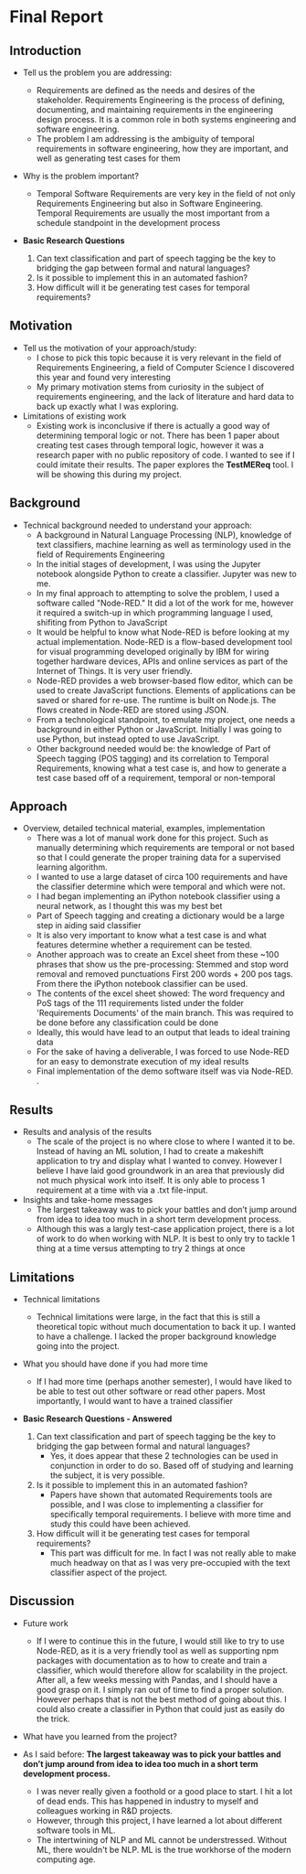 # Final Report

## Introduction 
* Tell us the problem you are addressing:
	* Requirements are defined as the needs and desires of the stakeholder. Requirements Engineering is the process of defining, documenting, and maintaining requirements in the engineering design process. It is a common role in both systems engineering and software engineering.
	* The problem I am addressing is the ambiguity of temporal requirements in software engineering, how they are important, and well as generating test cases for them
* Why is the problem important?
	* Temporal Software Requirements are very key in the field of not only Requirements Engineering but also in Software Engineering. Temporal Requirements are usually the most important from a schedule standpoint in the development process

* __Basic Research Questions__
	1. Can text classification and part of speech tagging be the key to bridging the gap between formal and natural languages?
	2. Is it possible to implement this in an automated fashion?
	3. How difficult will it be generating test cases for temporal requirements?

## Motivation 
* Tell us the motivation of your approach/study:
	* I chose to pick this topic because it is very relevant in the field of Requirements Engineering, a field of Computer Science I discovered this year and found very interesting
	* My primary motivation stems from curiosity in the subject of requirements engineering, and the lack of literature and hard data to back up exactly what I was exploring.
* Limitations of existing work
	* Existing work is inconclusive if there is actually a good way of determining temporal logic or not. There has been 1 paper about creating test cases through temporal logic, however it was a research paper with no public repository of code. I wanted to see if I could imitate their results. The paper explores the __TestMEReq__ tool. I will be showing this during my project.
	
## Background  
* Technical background needed to understand your approach:
	* A background in Natural Language Processing (NLP), knowledge of text classifiers, machine learning as well as terminology used in the field of Requirements Engineering
	* In the initial stages of development, I was using the Jupyter notebook alongside Python to create a classifier. Jupyter was new to me.
	* In my final approach to attempting to solve the problem, I used a software called "Node-RED." It did a lot of the work for me, however it required a switch-up in which programming language I used, shifiting from Python to JavaScript
	* It would be helpful to know what Node-RED is before looking at my actual implementation. Node-RED is a flow-based development tool for visual programming developed originally by IBM for wiring together hardware devices, APIs and online services as part of the Internet of Things. It is very user friendly.
	* Node-RED provides a web browser-based flow editor, which can be used to create JavaScript functions. Elements of applications can be saved or shared for re-use. The runtime is built on Node.js. The flows created in Node-RED are stored using JSON.
	* From a technological standpoint, to emulate my project, one needs a background in either Python or JavaScript. Initially I was going to use Python, but instead opted to use JavaScript.
	* Other background needed would be: the knowledge of Part of Speech tagging (POS tagging) and its correlation to Temporal Requirements, knowing what a test case is, and how to generate a test case based off of a requirement, temporal or non-temporal
	
## Approach 
* Overview, detailed technical material, examples, implementation
	* There was a lot of manual work done for this project. Such as manually determining which requirements are temporal or not based so that I could generate the proper training data for a supervised learning algorithm.
	* I wanted to use a large dataset of circa 100 requirements and have the classifier determine which were temporal and which were not.
	* I had began implementing an iPython notebook classifier using a neural network, as I thought this was my best bet
	* Part of Speech tagging and creating a dictionary would be a large step in aiding said classifier
	* It is also very important to know what a test case is and what features determine whether a requirement can be tested.
	* Another approach was to create an Excel sheet from these ~100 phrases that show us the pre-processing: Stemmed and stop word removal and removed punctuations First 200 words + 200 pos tags. From there the iPython notebook classifier can be used.
	* The contents of the excel sheet showed: The word frequency and PoS tags of the 111 requirements listed under the folder 'Requirements Documents' of the main branch. This was required to be done before any classification could be done
	* Ideally, this would have lead to an output that leads to ideal training data
	* For the sake of having a deliverable, I was forced to use Node-RED for an easy to demonstrate execution of my ideal results
	* Final implementation of the demo software itself was via Node-RED.
.
## Results
* Results and analysis of the results
	* The scale of the project is no where close to where I wanted it to be. Instead of having an ML solution, I had to create a makeshift application to try and display what I wanted to convey. However I believe I have laid good groundwork in an area that previously did not much physical work into itself. It is only able to process 1 requirement at a time with via a .txt file-input.
* Insights and take-home messages
	* The largest takeaway was to pick your battles and don’t jump around from idea to idea too much in a short term development process.
	* Although this was a largly test-case application project, there is a lot of work to do when working with NLP. It is best to only try to tackle 1 thing at a time versus attempting to try 2 things at once
	
## Limitations 
* Technical limitations 
	* Technical limitations were large, in the fact that this is still a theoretical topic without much documentation to back it up. I wanted to have a challenge. I lacked the proper background knowledge going into the project.
* What you should have done if you had more time
	* If I had more time (perhaps another semester), I would have liked to be able to test out other software or read other papers. Most importantly, I would want to have a trained classifier

* __Basic Research Questions - Answered__
	1. Can text classification and part of speech tagging be the key to bridging the gap between formal and natural languages?
		* Yes, it does appear that these 2 technologies can be used in conjunction in order to do so. Based off of studying and learning the subject, it is very possible.
	2. Is it possible to implement this in an automated fashion?
		* Papers have shown that automated Requirements tools are possible, and I was close to implementing a classifier for specifically temporal requirements. I believe with more time and study this could have been achieved.
	3. How difficult will it be generating test cases for temporal requirements?
		* This part was difficult for me. In fact I was not really able to make much headway on that as I was very pre-occupied with the text classifier aspect of the project.
	
## Discussion 
* Future work
	* If I were to continue this in the future, I would still like to try to use Node-RED, as it is a very friendly tool as well as supporting npm packages with documentation as to how to create and train a classifier, which would therefore allow for scalability in the project. After all, a few weeks messing with Pandas, and I should have a good grasp on it. I simply ran out of time to find a proper solution. However perhaps that is not the best method of going about this. I could also create a classifier in Python that could just as easily do the trick.

* What have you learned from the project?
* As I said before: __The largest takeaway was to pick your battles and don’t jump around from idea to idea too much in a short term development process.__
	* I was never really given a foothold or a good place to start. I hit a lot of dead ends. This has happened in industry to myself and colleagues working in R&D projects.
	* However, through this project, I have learned a lot about different software tools in ML.
	* The intertwining of NLP and ML cannot be understressed. Without ML, there wouldn't be NLP. ML is the true workhorse of the modern computing age. 
